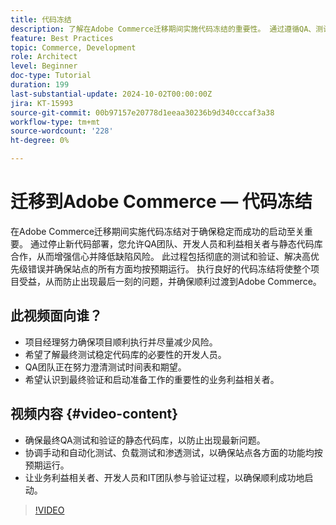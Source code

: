 ```yaml
---
title: 代码冻结
description: 了解在Adobe Commerce迁移期间实施代码冻结的重要性。 通过遵循QA、测试和验证的最佳实践，确保稳定性、置信度和成功发布。
feature: Best Practices
topic: Commerce, Development
role: Architect
level: Beginner
doc-type: Tutorial
duration: 199
last-substantial-update: 2024-10-02T00:00:00Z
jira: KT-15993
source-git-commit: 00b97157e20778d1eeaa30236b9d340cccaf3a38
workflow-type: tm+mt
source-wordcount: '228'
ht-degree: 0%

---
```



# 迁移到Adobe Commerce — 代码冻结

在Adobe Commerce迁移期间实施代码冻结对于确保稳定而成功的启动至关重要。 通过停止新代码部署，您允许QA团队、开发人员和利益相关者与静态代码库合作，从而增强信心并降低缺陷风险。 此过程包括彻底的测试和验证、解决高优先级错误并确保站点的所有方面均按预期运行。 执行良好的代码冻结将使整个项目受益，从而防止出现最后一刻的问题，并确保顺利过渡到Adobe Commerce。


## 此视频面向谁？

* 项目经理努力确保项目顺利执行并尽量减少风险。
* 希望了解最终测试稳定代码库的必要性的开发人员。
* QA团队正在努力澄清测试时间表和期望。
* 希望认识到最终验证和启动准备工作的重要性的业务利益相关者。

## 视频内容 {#video-content}

* 确保最终QA测试和验证的静态代码库，以防止出现最新问题。
* 协调手动和自动化测试、负载测试和渗透测试，以确保站点各方面的功能均按预期运行。
* 让业务利益相关者、开发人员和IT团队参与验证过程，以确保顺利成功地启动。

>[!VIDEO](https://video.tv.adobe.com/v/3445500/?learn=on&captions=chi_hans)
